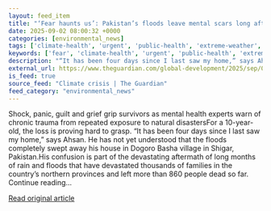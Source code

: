 ```yaml
---
layout: feed_item
title: "‘Fear haunts us’: Pakistan’s floods leave mental scars long after waters recede"
date: 2025-09-02 08:00:32 +0000
categories: [environmental_news]
tags: ['climate-health', 'urgent', 'public-health', 'extreme-weather', 'flooding']
keywords: ['fear', 'climate-health', 'urgent', 'public-health', 'extreme-weather', 'pakistan', 'flooding', 'haunts']
description: "“It has been four days since I last saw my home,” says Ahsan"
external_url: https://www.theguardian.com/global-development/2025/sep/02/pakistan-floods-trauma-natural-disasters-mental-health-survivors-ptsd
is_feed: true
source_feed: "Climate crisis | The Guardian"
feed_category: "environmental_news"
---
```


Shock, panic, guilt and grief grip survivors as mental health experts warn of chronic trauma from repeated exposure to natural disastersFor a 10-year-old, the loss is proving hard to grasp. “It has been four days since I last saw my home,” says Ahsan. He has not yet understood that the floods completely swept away his house in Dogoro Basha village in Shigar, Pakistan.His confusion is part of the devastating aftermath of long months of rain and floods that have devastated thousands of families in the country’s northern provinces and left more than 860 people dead so far. Continue reading...

[Read original article](https://www.theguardian.com/global-development/2025/sep/02/pakistan-floods-trauma-natural-disasters-mental-health-survivors-ptsd)
